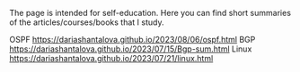 The page is intended for self-education.
Here you can find short summaries of the articles/courses/books that I study.

OSPF <https://dariashantalova.github.io/2023/08/06/ospf.html>
BGP <https://dariashantalova.github.io/2023/07/15/Bgp-sum.html>
Linux <https://dariashantalova.github.io/2023/07/21/linux.html>
